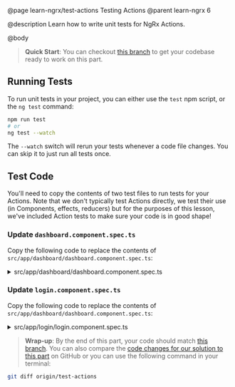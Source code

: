@page learn-ngrx/test-actions Testing Actions
@parent learn-ngrx 6

@description Learn how to write unit tests for NgRx Actions.

@body

> **Quick Start**: You can checkout [this branch](https://github.com/bitovi/angular-ngrx-chat/tree/dispatch-actions) to get your codebase ready to work on this part.


## Running Tests

To run unit tests in your project, you can either use the `test` npm script, or the `ng test` command:

```bash
npm run test
# or
ng test --watch
```

The `--watch` switch will rerun your tests whenever a code file changes. You can skip it to just run all tests once.


## Test Code

You'll need to copy the contents of two test files to run tests for your Actions. Note that we don't typically test Actions directly, we test their use (in Components, effects, reducers) but for the purposes of this lesson, we've included Action tests to make sure your code is in good shape!

### Update `dashboard.component.spec.ts` 

Copy the following code to replace the contents of `src/app/dashboard/dashboard.component.spec.ts`:

<details>
<summary>src/app/dashboard/dashboard.component.spec.ts</summary>
@sourceref ./dashboard.component.spec.ts
</details>


### Update `login.component.spec.ts`

Copy the following code to replace the contents of `src/app/dashboard/dashboard.component.spec.ts`:

<details>
<summary>src/app/login/login.component.spec.ts</summary>
@sourceref ./login.component.spec.ts
</details>


> **Wrap-up**: By the end of this part, your code should match [this branch](https://github.com/bitovi/angular-ngrx-chat/tree/test-actions). You can also compare the [code changes for our solution to this part](https://github.com/bitovi/angular-ngrx-chat/compare/dispatch-actions...test-actions) on GitHub or you can use the following command in your terminal:

```bash
git diff origin/test-actions
```

